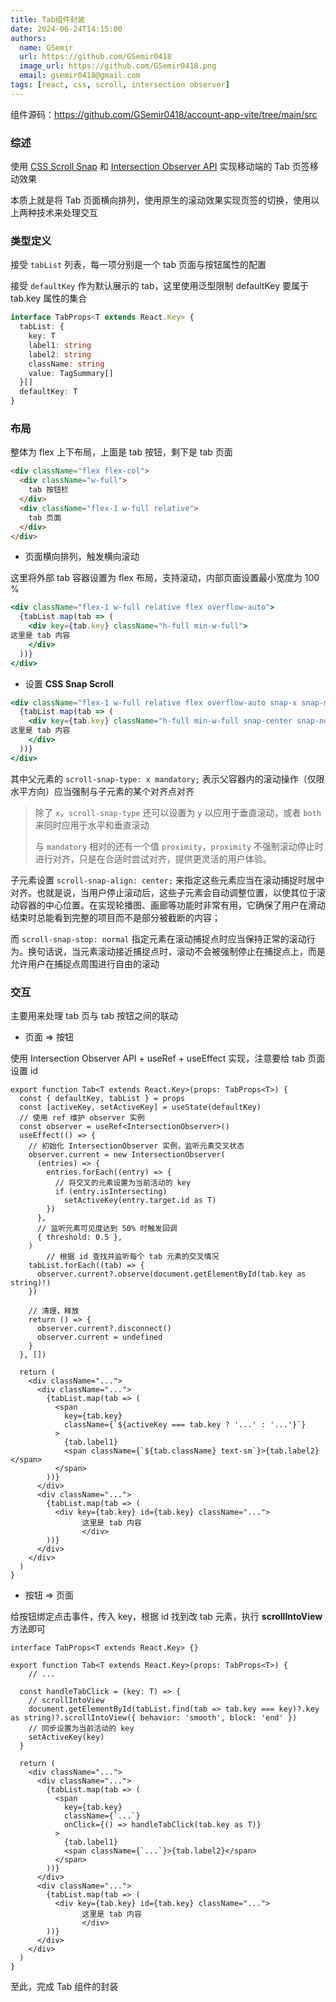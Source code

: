 ```yaml
---
title: Tab组件封装
date: 2024-06-24T14:15:00
authors:
  name: GSemir
  url: https://github.com/GSemir0418
  image_url: https://github.com/GSemir0418.png
  email: gsemir0418@gmail.com
tags: [react, css, scroll, intersection observer]
---
```


组件源码：https://github.com/GSemir0418/account-app-vite/tree/main/src

### 综述

使用 [CSS Scroll Snap](https://developer.mozilla.org/en-US/docs/Web/CSS/CSS_scroll_snap) 和 [Intersection Observer API](https://developer.mozilla.org/en-US/docs/Web/API/Intersection_Observer_API) 实现移动端的 Tab 页签移动效果

本质上就是将 Tab 页面横向排列，使用原生的滚动效果实现页签的切换，使用以上两种技术来处理交互

### 类型定义

接受 `tabList` 列表，每一项分别是一个 tab 页面与按钮属性的配置

接受 `defaultKey` 作为默认展示的 tab，这里使用泛型限制 defaultKey 要属于 tab.key 属性的集合

```typescript
interface TabProps<T extends React.Key> {
  tabList: {
    key: T
    label1: string
    label2: string
    className: string
    value: TagSummary[]
  }[]
  defaultKey: T
}
```

### 布局

整体为 flex 上下布局，上面是 tab 按钮，剩下是 tab 页面

```html
<div className="flex flex-col">
  <div className="w-full">
    tab 按钮栏
  </div>
  <div className="flex-1 w-full relative">
    tab 页面
  </div>
</div>
```

- 页面横向排列，触发横向滚动

这里将外部 tab 容器设置为 flex 布局，支持滚动，内部页面设置最小宽度为 100 % 

```jsx
<div className="flex-1 w-full relative flex overflow-auto">
  {tabList.map(tab => (
    <div key={tab.key} className="h-full min-w-full">
这里是 tab 内容
    </div>
  ))}
</div>
```

- 设置 **CSS Snap Scroll**

```jsx
<div className="flex-1 w-full relative flex overflow-auto snap-x snap-mandatory">
  {tabList.map(tab => (
    <div key={tab.key} className="h-full min-w-full snap-center snap-normal">
这里是 tab 内容
    </div>
  ))}
</div>
```

其中父元素的 `scroll-snap-type: x mandatory;` 表示父容器内的滚动操作（仅限水平方向）应当强制与子元素的某个对齐点对齐

>除了 `x`，`scroll-snap-type` 还可以设置为 `y` 以应用于垂直滚动，或者 `both` 来同时应用于水平和垂直滚动
>
>与 `mandatory` 相对的还有一个值 `proximity`，`proximity` 不强制滚动停止时进行对齐，只是在合适时尝试对齐，提供更灵活的用户体验。

子元素设置 `scroll-snap-align: center;` 来指定这些元素应当在滚动捕捉时居中对齐。也就是说，当用户停止滚动后，这些子元素会自动调整位置，以使其位于滚动容器的中心位置。在实现轮播图、画廊等功能时非常有用，它确保了用户在滑动结束时总能看到完整的项目而不是部分被截断的内容；

而 `scroll-snap-stop: normal` 指定元素在滚动捕捉点时应当保持正常的滚动行为。换句话说，当元素滚动接近捕捉点时，滚动不会被强制停止在捕捉点上，而是允许用户在捕捉点周围进行自由的滚动

### 交互

主要用来处理 tab 页与 tab 按钮之间的联动

- 页面 => 按钮

使用 Intersection Observer API + useRef + useEffect 实现，注意要给 tab 页面设置 id

```tsx
export function Tab<T extends React.Key>(props: TabProps<T>) {
  const { defaultKey, tabList } = props
  const [activeKey, setActiveKey] = useState(defaultKey)
  // 使用 ref 维护 observer 实例
  const observer = useRef<IntersectionObserver>()
  useEffect(() => {
    // 初始化 IntersectionObserver 实例，监听元素交叉状态
    observer.current = new IntersectionObserver(
      (entries) => {
        entries.forEach((entry) => {
          // 将交叉的元素设置为当前活动的 key
          if (entry.isIntersecting)
            setActiveKey(entry.target.id as T)
        })
      },
      // 监听元素可见度达到 50% 时触发回调
      { threshold: 0.5 },
    )
		// 根据 id 查找并监听每个 tab 元素的交叉情况
    tabList.forEach((tab) => {
      observer.current?.observe(document.getElementById(tab.key as string)!)
    })

    // 清理，释放
    return () => {
      observer.current?.disconnect()
      observer.current = undefined
    }
  }, [])

  return (
    <div className="...">
      <div className="...">
        {tabList.map(tab => (
          <span
            key={tab.key}
            className={`${activeKey === tab.key ? '...' : '...'}`}
          >
            {tab.label1}
            <span className={`${tab.className} text-sm`}>{tab.label2}</span>
          </span>
        ))}
      </div>
      <div className="...">
        {tabList.map(tab => (
          <div key={tab.key} id={tab.key} className="...">
      			这里是 tab 内容
    			</div>
        ))}
      </div>
    </div>
  )
}
```

- 按钮 => 页面

给按钮绑定点击事件，传入 key，根据 id 找到改 tab 元素，执行 **scrollIntoView** 方法即可

```tsx
interface TabProps<T extends React.Key> {}

export function Tab<T extends React.Key>(props: TabProps<T>) {
 	// ...
  
  const handleTabClick = (key: T) => {
    // scrollIntoView
    document.getElementById(tabList.find(tab => tab.key === key)?.key as string)?.scrollIntoView({ behavior: 'smooth', block: 'end' })
    // 同步设置为当前活动的 key
    setActiveKey(key)
  }

  return (
    <div className="...">
      <div className="...">
        {tabList.map(tab => (
          <span
            key={tab.key}
            className={`...`}
            onClick={() => handleTabClick(tab.key as T)}
          >
            {tab.label1}
            <span className={`...`}>{tab.label2}</span>
          </span>
        ))}
      </div>
      <div className="...">
        {tabList.map(tab => (
          <div key={tab.key} id={tab.key} className="...">
      			这里是 tab 内容
    			</div>
        ))}
      </div>
    </div>
  )
}
```

至此，完成 Tab 组件的封装